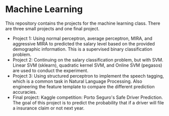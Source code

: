 # Machine Learning

This repository contains the projects for the machine learning class. There are three small projects and one final project.

- Project 1: Using normal perceptron, average perceptron, MIRA, and aggressive MIRA to predicted the salary level based on the provided demographic information. This is a supervised binary classification problem. 
- Project 2: Continuing on the salary classification problem, but with SVM. Linear SVM (sklearn), quadratic kernel SVM, and Online SVM (pegasos) are used to conduct the experiment. 
- Project 3: Using structured perceptron to implement the speech tagging, which is a common task in Natural Language Processing. Also engineering the feature template to compare the different prediction accuracies. 
- Final project: Kaggle competition: Porto Seguro's Safe Driver Prediction. The goal of this project is to predict the probability that if a driver will file a insurance claim or not next year. 


 